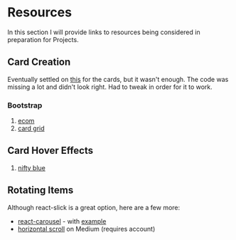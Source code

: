 
# Resources

In this section I will provide links to resources being considered in preparation for Projects.

## Card Creation

Eventually settled on [this](https://codepen.io/nikki-peel/pen/RwavQer?editors=1000) for the cards, but it wasn't enough. The code was missing a lot and didn't look right. Had to tweak in order for it to work.

### Bootstrap

1. [ecom](https://bbbootstrap.com/snippets/bootstrap-5-bootstrap-5-ecommerce-cards-70379369)
2. [card grid](https://codepen.io/nikki-peel/pen/RwavQer)


## Card Hover Effects

1. [nifty blue](https://codepen.io/kalpeshpurohit/pen/ZEWVrKj)

## Rotating Items

Although react-slick is a great option, here are a few more:
- [react-carousel](https://brainhubeu.github.io/react-carousel/docs/gettingStarted) - with [example](https://brainhubeu.github.io/react-carousel/docs/api/carousel)
- [horizontal scroll](https://medium.com/dailyjs/horizontal-scroll-animation-fc39ae43cbe5) on Medium (requires account)

